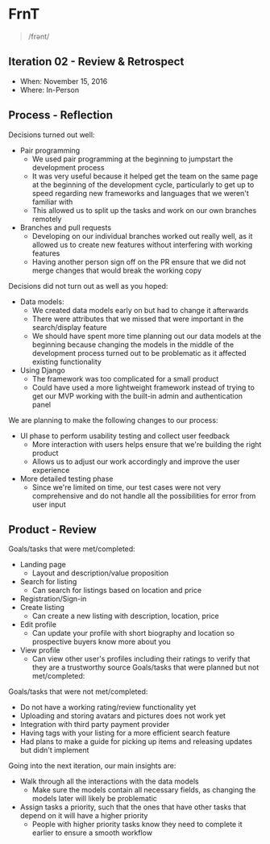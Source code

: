 # FrnT
> /frənt/

## Iteration 02 - Review & Retrospect

* When: November 15, 2016
* Where: In-Person

## Process - Reflection


Decisions turned out well:

* Pair programming
    * We used pair programming at the beginning to jumpstart the development process 
    * It was very useful because it helped get the team on the same page at the beginning of the development cycle, particularly to get up to speed regarding new frameworks and languages that we weren't familiar with
    * This allowed us to split up the tasks and work on our own branches remotely 
* Branches and pull requests 
    * Developing on our individual branches worked out really well, as it allowed us to create new features without interfering with working features 
    * Having another person sign off on the PR ensure that we did not merge changes that would break the working copy

Decisions did not turn out as well as you hoped:

* Data models: 
    * We created data models early on but had to change it afterwards
    * There were attributes that we missed that were important in the search/display feature
    * We should have spent more time planning out our data models at the beginning because changing the models in the middle of the development process turned out to be problematic as it affected existing functionality
* Using Django
    * The framework was too complicated for a small product 
    * Could have used a more lightweight framework instead of trying to get our MVP working with the built-in admin and authentication panel

We are planning to make the following changes to our process:
* UI phase to perform usability testing and collect user feedback 
    * More interaction with users helps ensure that we're building the right product
    * Allows us to adjust our work accordingly and improve the user experience
* More detailed testing phase 
    * Since we're limited on time, our test cases were not very comprehensive and do not handle all the possibilities for error from user input


## Product - Review

Goals/tasks that were met/completed:
* Landing page
    * Layout and description/value proposition 
* Search for listing
    * Can search for listings based on location and price
* Registration/Sign-in
* Create listing
    * Can create a new listing with description, location, price 
* Edit profile
    * Can update your profile with short biography and location so prospective buyers know more about you
* View profile
    * Can view other user's profiles including their ratings to verify that they are a trustworthy source 
Goals/tasks that were planned but not met/completed:
 
Goals/tasks that were not met/completed:
* Do not have a working rating/review functionality yet 
* Uploading and storing avatars and pictures does not work yet 
* Integration with third party payment provider 
* Having tags with your listing for a more efficient search feature
* Had plans to make a guide for picking up items and releasing updates but didn't implement 

Going into the next iteration, our main insights are:
* Walk through all the interactions with the data models
    * Make sure the models contain all necessary fields, as changing the models later will likely be problematic 
* Assign tasks a priority, such that the ones that have other tasks that depend on it will have a higher priority
    * People with higher priority tasks know they need to complete it earlier to ensure a smooth workflow 